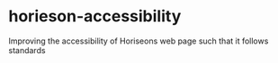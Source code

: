# horieson-accessibility
Improving the accessibility of Horiseons web page such that it follows standards
